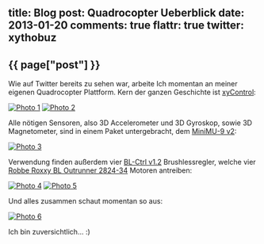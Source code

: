 title: Blog
post: Quadrocopter Ueberblick
date: 2013-01-20
comments: true
flattr: true
twitter: xythobuz
---

## {{ page["post"] }}
<!--%
from datetime import datetime
date = datetime.strptime(page["date"], "%Y-%m-%d").strftime("%B %d, %Y")
print "*Posted at %s.*" % date
%-->

Wie auf Twitter bereits zu sehen war, arbeite Ich momentan an meiner eigenen Quadrocopter Plattform. Kern der ganzen Geschichte ist [xyControl][1]:

[![Photo 1][2]][3]
[![Photo 2][4]][5]

Alle nötigen Sensoren, also 3D Accelerometer und 3D Gyroskop, sowie 3D Magnetometer, sind in einem Paket untergebracht, dem [MiniMU-9 v2][6]:

[![Photo 3][7]][8]

Verwendung finden außerdem vier [BL-Ctrl v1.2][9] Brushlessregler, welche vier [Robbe Roxxy BL Outrunner 2824-34][10] Motoren antreiben:

[![Photo 4][11]][12]
[![Photo 5][13]][14]

Und alles zusammen schaut momentan so aus:

[![Photo 6][15]][16]

Ich bin zuversichtlich... :)

 [1]: https://github.com/xythobuz/xyControl
 [2]: img/q_control_small.jpg
 [3]: img/q_control.jpg
 [4]: img/q_control2_small.jpg
 [5]: img/q_control2.jpg
 [6]: http://www.watterott.com/de/MinIMU-9-v2
 [7]: img/q_sens_small.jpg
 [8]: img/q_sens.jpg
 [9]: https://www.mikrocontroller.com/index.php?main_page=product_info&products_id=209
 [10]: http://www.conrad.de/ce/de/product/231867
 [11]: img/q_mot_small.jpg
 [12]: img/q_mot.jpg
 [13]: img/q_motprop_small.jpg
 [14]: img/q_motprop.jpg
 [15]: img/q_fin_small.jpg
 [16]: img/q_fin.jpg